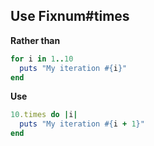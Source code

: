 ## Use Fixnum#times

**Rather than**
```ruby
for i in 1..10
  puts "My iteration #{i}"
end
```

**Use**
```ruby
10.times do |i|
  puts "My iteration #{i + 1}"
end
```
